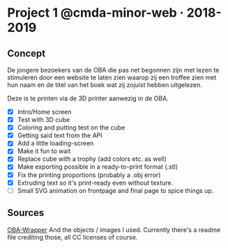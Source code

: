# Project 1 @cmda-minor-web · 2018-2019

## Concept

De jongere bezoekers van de OBA die pas net begonnen zijn met lezen te stimuleren door een website te laten zien waarop zij een troffee zien met hun naam en de titel van het boek wat zij zojuist hebben uitgelezen.

Deze is te printen via de 3D printer aanwezig in de OBA.

- [x] Intro/Home screen
- [x] Test with 3D cube
- [x] Coloring and putting text on the cube
- [x] Getting said text from the API
- [x] Add a little loading-screen
- [x] Make it fun to wait
- [x] Replace cube with a trophy (add colors etc. as well)
- [x] Make exporting possible in a ready-to-print format (.stl)
- [x] Fix the printing proportions (probably a .obj error)
- [x] Extruding text so it's print-ready even without texture.
- [ ] Small SVG animation on frontpage and final page to spice things up.

## Sources
[OBA-Wrapper](https://github.com/maanlamp/OBA-wrapper)
And the objects / images I used.
Currently there's a readme file crediting those, all CC licenses of course.
